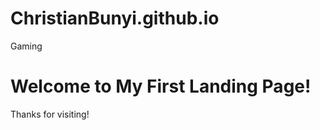 # ChristianBunyi.github.io
Gaming 
<html>
  <head>
    <title>My First Landing Page</title>
  </head>
  <body>
    <h1>Welcome to My First Landing Page!</h1>
    <p>Thanks for visiting!</p>
  </body>
</html>
